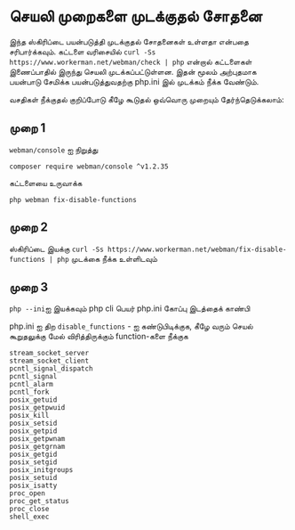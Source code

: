 # செயலி முறைகளை முடக்குதல் சோதனை

இந்த ஸ்கிரிப்டை பயன்படுத்தி முடக்குதல் சோதனைகள் உள்ளதா என்பதை சரிபார்க்கவும். கட்டளை வரிசையில் ```curl -Ss https://www.workerman.net/webman/check | php``` என்றால் கட்டளைகள் இணைப்பாதில் இருந்து செயலி முடக்கப்பட்டுள்ளன. இதன் மூலம் அற்புதமாக பயன்பாடு சேமிக்க பயன்படுத்துவதற்கு php.ini இல் முடக்கம் நீக்க வேண்டும்.

வசதிகள் நீக்குதல் குறிப்போடு
கீழே கூடுதல் ஒவ்வொரு முறையும் தேர்ந்தெடுக்கலாம்:

## முறை 1
`webman/console` ஐ நிறுத்து
``` 
composer require webman/console ^v1.2.35
``` 

கட்டளையை உருவாக்க
``` 
php webman fix-disable-functions
``` 

## முறை 2

ஸ்கிரிப்டை இயக்கு
 ``curl -Ss https://www.workerman.net/webman/fix-disable-functions | php`` முடக்கை நீக்க உள்ளிடவும்

## முறை 3

`php --ini`ஐ இயக்கவும் php cli பெயர் php.ini கோப்பு இடத்தைக் காண்பி

php.ini ஐ திற
`disable_functions` - ஐ கண்டுபிடிக்குக, கீழே வரும் செயல் கூறுதலுக்கு மேல் விரித்திருக்கும் function-களை நீக்குக
``` 
stream_socket_server
stream_socket_client
pcntl_signal_dispatch
pcntl_signal
pcntl_alarm
pcntl_fork
posix_getuid
posix_getpwuid
posix_kill
posix_setsid
posix_getpid
posix_getpwnam
posix_getgrnam
posix_getgid
posix_setgid
posix_initgroups
posix_setuid
posix_isatty
proc_open
proc_get_status
proc_close
shell_exec
```
